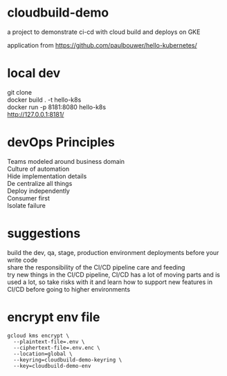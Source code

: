 # cloudbuild-demo

a project to demonstrate ci-cd with cloud build and deploys on GKE  

application from https://github.com/paulbouwer/hello-kubernetes/  


# local dev

git clone  
docker build . -t hello-k8s  
docker run  -p 8181:8080 hello-k8s  
http://127.0.0.1:8181/ 


# devOps Principles 
Teams modeled around business domain  
Culture of automation  
Hide implementation details  
De centralize all things  
Deploy independently  
Consumer first  
Isolate failure  

# suggestions
build the dev, qa, stage, production environment deployments before your write code  
share the responsibility of the CI/CD pipeline care and feeding  
try new things in the CI/CD pipeline, CI/CD has a lot of moving parts and is used a lot, so take risks with it and learn how to support new features in CI/CD before going to higher environments  


# encrypt env file
```
gcloud kms encrypt \
  --plaintext-file=.env \
  --ciphertext-file=.env.enc \
  --location=global \
  --keyring=cloudbuild-demo-keyring \
  --key=cloudbuild-demo-env
```

